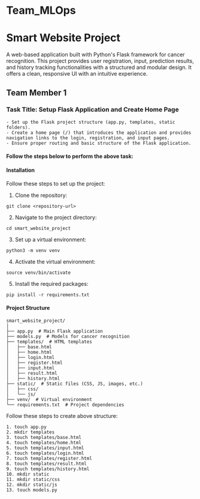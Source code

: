 # Team_MLOps
# Smart Website Project
A web-based application built with Python's Flask framework for cancer recognition. 
This project provides user registration, input, prediction results, and history tracking functionalities with a structured and modular design.
It offers a clean, responsive UI with an intuitive experience.

## Team Member 1
### Task Title: Setup Flask Application and Create Home Page
	- Set up the Flask project structure (app.py, templates, static folders).
	- Create a home page (/) that introduces the application and provides navigation links to the login, registration, and input pages.
	- Ensure proper routing and basic structure of the Flask application.
#### Follow the steps below to perform the above task:
#### Installation
Follow these steps to set up the project:
1. Clone the repository:
```
git clone <repository-url>
```
2. Navigate to the project directory:
```
cd smart_website_project
```
3. Set up a virtual environment:
```
python3 -m venv venv
```
4. Activate the virtual environment:
```
source venv/bin/activate
```
5. Install the required packages:
```
pip install -r requirements.txt
```
#### Project Structure
```
smart_website_project/
│
├── app.py  # Main Flask application
├── models.py  # Models for cancer recognition
├── templates/  # HTML templates
│   ├── base.html
│   ├── home.html
│   ├── login.html
│   ├── register.html
│   ├── input.html
│   ├── result.html
│   ├── history.html
├── static/  # Static files (CSS, JS, images, etc.)
│   ├── css/
│   └── js/
├── venv/  # Virtual environment
└── requirements.txt  # Project dependencies
```
Follow these steps to create above structure:
```
1. touch app.py
2. mkdir templates
3. touch templates/base.html
4. touch templates/home.html
5. touch templates/input.html
6. touch templates/login.html
7. touch templates/register.html
8. touch templates/result.html
9. touch templates/history.html
10. mkdir static
11. mkdir static/css
12. mkdir static/js
13. touch models.py
```
